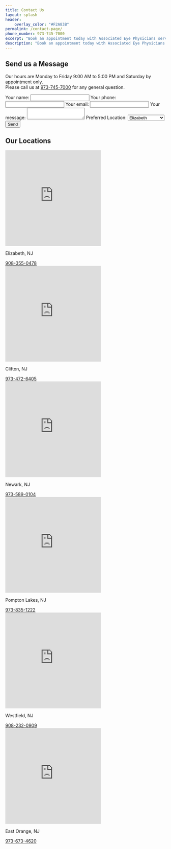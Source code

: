 ```yaml
---
title: Contact Us
layout: splash
header:
    overlay_color: "#F2A83B"
permalink: /contact-page/
phone_number: 973-745-7000
excerpt: "Book an appointment today with Associated Eye Physicians serving northern New Jersey - Clifton, Elizabeth, Newark, Pompton lakes, Westfield, and East Orange"
description: "Book an appointment today with Associated Eye Physicians serving northern New Jersey - Clifton, Elizabeth, Newark, Pompton lakes, Westfield, and East Orange"
---
```

## Send us a Message
Our hours are Monday to Friday 9:00 AM to 5:00 PM and Saturday by appointment only.  
Please call us at [973-745-7000](tel:9737457000) for any general question. 
<div class="contact-form">
<form action="https://formspree.io/f/mdovrwdl" method="POST">
  <label>
    Your name:
    <input type="text" name="name">
  </label>
    <label>
    Your phone:
    <input type="tel" name="phone">
  </label>
  <label>
    Your email:
    <input type="email" name="email">
  </label>
  <label>
    Your message:
    <textarea name="message"></textarea>
  </label>
  <label> 
  Preferred Location:
    <select name="clinic_location" >
      <option value="Elizabeth">Elizabeth</option>
      <option value="Clifton">Clifton</option>
      <option value="Newark">Newark</option>
      <option value="Pompton Lakes">Pompton Lakes</option>
      <option value="Westfield">Westfield</option>
      <option value="East Orange">East Orange</option>
    </select>
  </label>
  <!-- your other form fields go here -->
  <button type="submit">Send</button>
</form>
</div>

## Our Locations
<div class="locations">
    <div>
        <iframe src="https://www.google.com/maps/embed?pb=!1m18!1m12!1m3!1d3026.6739823794874!2d-74.21738242350202!3d40.65911644085066!2m3!1f0!2f0!3f0!3m2!1i1024!2i768!4f13.1!3m3!1m2!1s0x89c24d4d87300a69%3A0xeb66beb4be7738c0!2s240%20Williamson%20St%2C%20Elizabeth%2C%20NJ%2007202!5e0!3m2!1sen!2sus!4v1685584403191!5m2!1sen!2sus" width="300" height="300" style="border:0;" allowfullscreen="" loading="lazy" referrerpolicy="no-referrer-when-downgrade"> </iframe>
        <p> Elizabeth, NJ </p>
        <a href="tel:908-355-0478">908-355-0478</a>
    </div>
    <div>
        <iframe src="https://www.google.com/maps/embed?pb=!1m18!1m12!1m3!1d3017.5611409860717!2d-74.16951292349452!3d40.85955812856823!2m3!1f0!2f0!3f0!3m2!1i1024!2i768!4f13.1!3m3!1m2!1s0x89c2ff01db7da18b%3A0x5f84a69aca76817f!2s1033%20Clifton%20Ave%20STE%20107%2C%20Clifton%2C%20NJ%2007013!5e0!3m2!1sen!2sus!4v1686188587693!5m2!1sen!2sus" width="300" height="300" style="border:0;" allowfullscreen="" loading="lazy" referrerpolicy="no-referrer-when-downgrade"></iframe>
        <p> Clifton, NJ </p>
        <a href="tel:973-472-6405">973-472-6405</a>
    </div>
    <div>
        <iframe src="https://www.google.com/maps/embed?pb=!1m18!1m12!1m3!1d3023.5216092051824!2d-74.16337462349942!3d40.72854663660168!2m3!1f0!2f0!3f0!3m2!1i1024!2i768!4f13.1!3m3!1m2!1s0x89c25384f2e305a9%3A0x981d87462f2eaf68!2sAssociated%20Eye%20Physicians!5e0!3m2!1sen!2sus!4v1686188795950!5m2!1sen!2sus" width="300" height="300" style="border:0;" allowfullscreen="" loading="lazy" referrerpolicy="no-referrer-when-downgrade"></iframe>
        <p> Newark, NJ </p>
        <a href="tel:973-589-0104">973-589-0104</a>
    </div>
    <div>
        <iframe src="https://www.google.com/maps/embed?pb=!1m14!1m8!1m3!1d48177.21140706197!2d-74.288291!3d41.001716!3m2!1i1024!2i768!4f13.1!3m3!1m2!1s0x89c31cb60aadb30b%3A0x10e379d1a0c1aeb1!2s505%20Wanaque%20Ave%2C%20Pompton%20Lakes%2C%20NJ%2007442!5e0!3m2!1sen!2sus!4v1685673651885!5m2!1sen!2sus" width="300" height="300" style="border:0;" allowfullscreen="" loading="lazy" referrerpolicy="no-referrer-when-downgrade"></iframe>
        <p> Pompton Lakes, NJ </p>
        <a href="tel:973-835-1222">973-835-1222</a>
    </div>
    <div>
        <iframe src="https://www.google.com/maps/embed?pb=!1m14!1m8!1m3!1d96839.54146355084!2d-74.344472!3d40.668776!3m2!1i1024!2i768!4f13.1!3m3!1m2!1s0x89c3b1a45b7678b5%3A0xe80f76b89a530952!2s138%20S%20Euclid%20Ave%2C%20Westfield%2C%20NJ%2007090!5e0!3m2!1sen!2sus!4v1685673665774!5m2!1sen!2sus" width="300" height="300" style="border:0;" allowfullscreen="" loading="lazy" referrerpolicy="no-referrer-when-downgrade"></iframe>
        <p> Westfield, NJ </p>
        <a href="tel:908-232-0909">908-232-0909</a>
    </div>
        <div>
        <iframe src="https://www.google.com/maps/embed?pb=!1m18!1m12!1m3!1d3022.4289789109157!2d-74.21251302347478!3d40.752588735129095!2m3!1f0!2f0!3f0!3m2!1i1024!2i768!4f13.1!3m3!1m2!1s0x89c254a93337d16f%3A0x5215c7cde0f1c45e!2s185%20Central%20Ave%20%23%20509%2C%20East%20Orange%2C%20NJ%2007018!5e0!3m2!1sen!2sus!4v1729386241906!5m2!1sen!2sus" width="300" height="300" style="border:0;" allowfullscreen="" loading="lazy" referrerpolicy="no-referrer-when-downgrade"></iframe>
        <p> East Orange, NJ </p>
        <a href="tel:973-673-4620">973-673-4620</a>
    </div>
</div>
